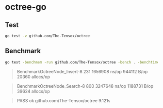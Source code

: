 
# octree-go

## Test

```bash
go test -v github.com/The-Tensox/octree
```

## Benchmark

```bash
go test -benchmem -run github.com/The-Tensox/octree -bench . -benchtime 0.2s
```

> BenchmarkOctreeNode_Insert-8         231           1656908 ns/op          944112 B/op      20360 allocs/op

>BenchmarkOctreeNode_Search-8         800           3247648 ns/op         1188731 B/op      39624 allocs/op

>PASS
ok      github.com/The-Tensox/octree    9.121s
